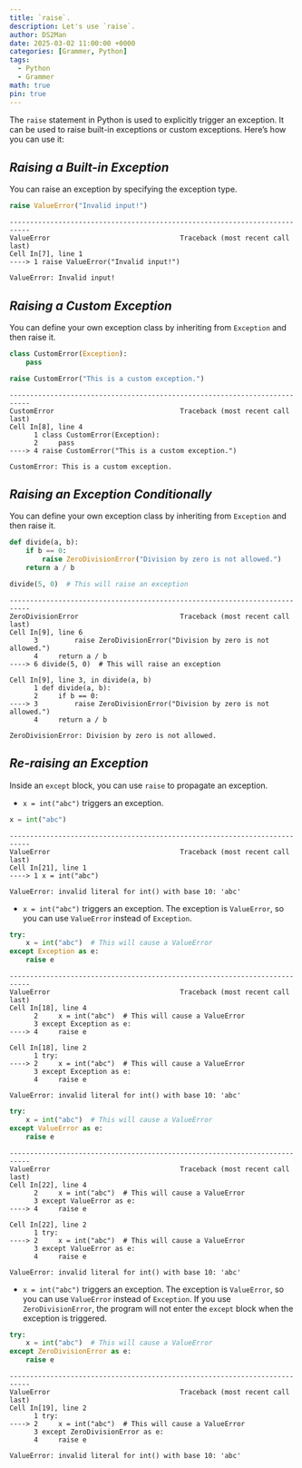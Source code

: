 ```yaml
---
title: `raise`.
description: Let's use `raise`.
author: DS2Man
date: 2025-03-02 11:00:00 +0000
categories: [Grammer, Python]
tags:
  - Python
  - Grammer
math: true
pin: true
---
```


The `raise` statement in Python is used to explicitly trigger an exception. It can be used to raise built-in exceptions or custom exceptions. Here’s how you can use it:

## *Raising a Built-in Exception*

You can raise an exception by specifying the exception type.

```python
raise ValueError("Invalid input!")
```

```
---------------------------------------------------------------------------
ValueError                                Traceback (most recent call last)
Cell In[7], line 1
----> 1 raise ValueError("Invalid input!")

ValueError: Invalid input!
```

## *Raising a Custom Exception*

You can define your own exception class by inheriting from `Exception` and then raise it.

```python
class CustomError(Exception):
    pass

raise CustomError("This is a custom exception.")
```

```
---------------------------------------------------------------------------
CustomError                               Traceback (most recent call last)
Cell In[8], line 4
      1 class CustomError(Exception):
      2     pass
----> 4 raise CustomError("This is a custom exception.")

CustomError: This is a custom exception.
```

## *Raising an Exception Conditionally*

You can define your own exception class by inheriting from `Exception` and then raise it.

```python
def divide(a, b):
    if b == 0:
        raise ZeroDivisionError("Division by zero is not allowed.")
    return a / b

divide(5, 0)  # This will raise an exception
```

```
---------------------------------------------------------------------------
ZeroDivisionError                         Traceback (most recent call last)
Cell In[9], line 6
      3         raise ZeroDivisionError("Division by zero is not allowed.")
      4     return a / b
----> 6 divide(5, 0)  # This will raise an exception

Cell In[9], line 3, in divide(a, b)
      1 def divide(a, b):
      2     if b == 0:
----> 3         raise ZeroDivisionError("Division by zero is not allowed.")
      4     return a / b

ZeroDivisionError: Division by zero is not allowed.
```

## *Re-raising an Exception*

Inside an `except` block, you can use `raise` to propagate an exception.

- `x = int("abc")` triggers an exception.    

```python
x = int("abc")
```

```
---------------------------------------------------------------------------
ValueError                                Traceback (most recent call last)
Cell In[21], line 1
----> 1 x = int("abc")

ValueError: invalid literal for int() with base 10: 'abc'
```

- `x = int("abc")` triggers an exception. The exception is `ValueError`, so you can use `ValueError` instead of `Exception`.    

```python
try:
    x = int("abc")  # This will cause a ValueError
except Exception as e:
    raise e
```

```
---------------------------------------------------------------------------
ValueError                                Traceback (most recent call last)
Cell In[18], line 4
      2     x = int("abc")  # This will cause a ValueError
      3 except Exception as e:
----> 4     raise e

Cell In[18], line 2
      1 try:
----> 2     x = int("abc")  # This will cause a ValueError
      3 except Exception as e:
      4     raise e

ValueError: invalid literal for int() with base 10: 'abc'
```

```python
try:
    x = int("abc")  # This will cause a ValueError
except ValueError as e:
    raise e
```

```
---------------------------------------------------------------------------
ValueError                                Traceback (most recent call last)
Cell In[22], line 4
      2     x = int("abc")  # This will cause a ValueError
      3 except ValueError as e:
----> 4     raise e

Cell In[22], line 2
      1 try:
----> 2     x = int("abc")  # This will cause a ValueError
      3 except ValueError as e:
      4     raise e

ValueError: invalid literal for int() with base 10: 'abc'
```


- `x = int("abc")` triggers an exception. The exception is `ValueError`, so you can use `ValueError` instead of `Exception`.  If you use `ZeroDivisionError`, the program will not enter the `except` block when the exception is triggered.

```python
try:
    x = int("abc")  # This will cause a ValueError
except ZeroDivisionError as e:
    raise e
```

```
---------------------------------------------------------------------------
ValueError                                Traceback (most recent call last)
Cell In[19], line 2
      1 try:
----> 2     x = int("abc")  # This will cause a ValueError
      3 except ZeroDivisionError as e:
      4     raise e

ValueError: invalid literal for int() with base 10: 'abc'
```
